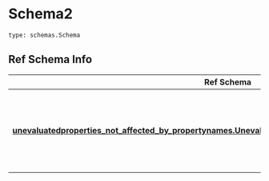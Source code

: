 # Schema2
```
type: schemas.Schema
```

## Ref Schema Info
Ref Schema | Input Type | Output Type
---------- | ---------- | -----------
[**unevaluatedproperties_not_affected_by_propertynames.UnevaluatedpropertiesNotAffectedByPropertynames**](../../../../../../../../../components/schema/unevaluatedproperties_not_affected_by_propertynames.md) | dict, schemas.immutabledict, str, datetime.date, datetime.datetime, uuid.UUID, int, float, bool, None, list, tuple, bytes, io.FileIO, io.BufferedReader | schemas.immutabledict, str, float, int, bool, None, tuple, bytes, io.FileIO
